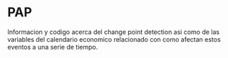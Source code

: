 # PAP
Informacion y codigo acerca del change point detection asi como de las variables del calendario economico relacionado con como afectan estos eventos a una serie de tiempo.
